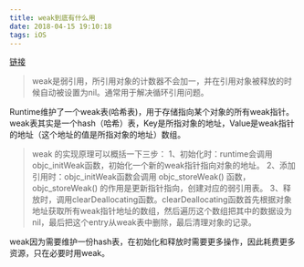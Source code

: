 ```yaml
---
title: weak到底有什么用
date: 2018-04-15 19:10:18
tags: iOS
---
```


[链接](http://www.cocoachina.com/ios/20170328/18962.html)
>weak是弱引用，所引用对象的计数器不会加一，并在引用对象被释放的时候自动被设置为nil。通常用于解决循环引用问题。

Runtime维护了一个weak表(哈希表)，用于存储指向某个对象的所有weak指针。weak表其实是一个hash（哈希）表，Key是所指对象的地址，Value是weak指针的地址（这个地址的值是所指对象的地址）数组。

>weak 的实现原理可以概括一下三步：
>1、初始化时：runtime会调用objc_initWeak函数，初始化一个新的weak指针指向对象的地址。
2、添加引用时：objc_initWeak函数会调用 objc_storeWeak() 函数， objc_storeWeak() 的作用是更新指针指向，创建对应的弱引用表。
3、释放时，调用clearDeallocating函数。clearDeallocating函数首先根据对象地址获取所有weak指针地址的数组，然后遍历这个数组把其中的数据设为nil，最后把这个entry从weak表中删除，最后清理对象的记录。

weak因为需要维护一份hash表，在初始化和释放时需要更多操作，因此耗费更多资源，只在必要时用weak。



